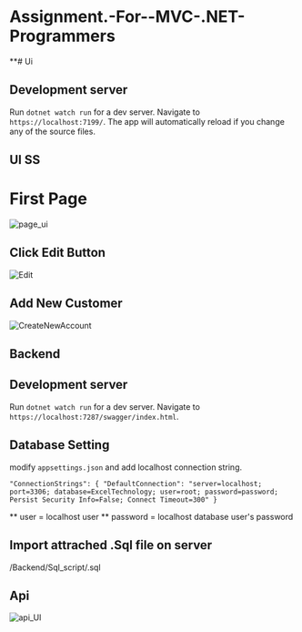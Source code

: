# Assignment.-For--MVC-.NET-Programmers

**# Ui


## Development server

Run `dotnet watch run` for a dev server. Navigate to `https://localhost:7199/`. The app will automatically reload if you change any of the source files.

## UI SS 

# First Page
![page_ui](https://user-images.githubusercontent.com/86300358/200045380-bb17c7e7-59c0-4572-93f3-e40868393d60.png)

## Click Edit Button

![Edit](https://user-images.githubusercontent.com/86300358/200045381-787b9c2c-1e2e-474b-81a7-c4da61bc2c8f.png)

## Add New Customer
![CreateNewAccount](https://user-images.githubusercontent.com/86300358/200045379-7a095ea3-b5af-4ffd-9072-25a144499efb.png)




## Backend

## Development server

Run `dotnet watch run` for a dev server. Navigate to `https://localhost:7287/swagger/index.html`.

## Database Setting 
modify `appsettings.json` and add localhost connection string. 

`"ConnectionStrings": {
    "DefaultConnection": "server=localhost; port=3306; database=ExcelTechnology; user=root; password=password; Persist Security Info=False; Connect Timeout=300"
  }`
  
  ** user = localhost user 
   ** password = localhost database user's password

## Import attrached .Sql file on server
/Backend/Sql_script/.sql


## Api
![api_UI](https://user-images.githubusercontent.com/86300358/200109661-b0f93e46-80e2-4c7b-aca6-8108fab0e1f5.png)

